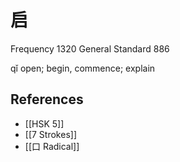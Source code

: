 # 启
Frequency 1320
General Standard 886

qǐ
open; begin, commence; explain

## References
- [[HSK 5]]
- [[7 Strokes]]
- [[口 Radical]]